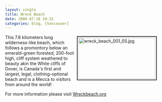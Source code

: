 ```yaml
---
layout: single
title: Wreck Beach
date: 2006-07-18 19:32
categories: blog, [Vancouver]
---
```

<a href="/public/uploads/2006/07/wreck_beach_001_05.jpg" rel="lightbox"><img src="/public/uploads/2006/07/.thumbs/.wreck_beach_001_05.jpg" alt="wreck_beach_001_05.jpg" title="wreck_beach_001_05.jpg" style="margin: 5px 10px; padding: 3px" align="right" border="2" height="133" width="250" /></a>
This 7.8 kilometers long wilderness-like beach, which follows a promontory below an emerald-green forested, 200-foot high, cliff system weathered to beauty akin the White cliffs of Dover, is Canada's first and largest, legal, clothing-optional beach and is a Mecca to visitors from around the world!

For more information please visit
<a href="http://www.wreckbeach.org/">Wreckbeach.org</a>
